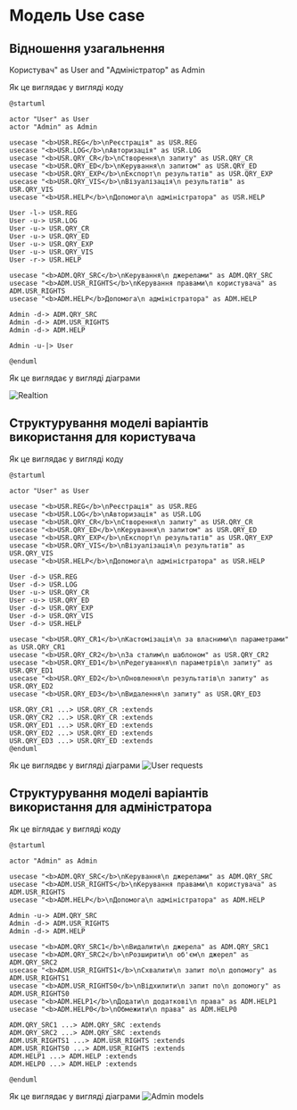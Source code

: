 # Модель Use case

## Відношення узагальнення

Користувач" as User and "Адміністратор" as Admin

Як це виглядає у вигляді коду


	@startuml

	actor "User" as User
	actor "Admin" as Admin

	usecase "<b>USR.REG</b>\nРеєстрація" as USR.REG
	usecase "<b>USR.LOG</b>\nАвторизація" as USR.LOG
	usecase "<b>USR.QRY_CR</b>\nСтворення\n запиту" as USR.QRY_CR
	usecase "<b>USR.QRY_ED</b>\nКерування\n запитом" as USR.QRY_ED
	usecase "<b>USR.QRY_EXP</b>\nЕкспорт\n результатів" as USR.QRY_EXP
	usecase "<b>USR.QRY_VIS</b>\nВізуалізація\n результатів" as USR.QRY_VIS
	usecase "<b>USR.HELP</b>\nДопомога\n адміністратора" as USR.HELP

	User -l-> USR.REG
	User -u-> USR.LOG
	User -u-> USR.QRY_CR
	User -u-> USR.QRY_ED
	User -u-> USR.QRY_EXP
	User -u-> USR.QRY_VIS
	User -r-> USR.HELP

	usecase "<b>ADM.QRY_SRC</b>\nКерування\n джерелами" as ADM.QRY_SRC
	usecase "<b>ADM.USR_RIGHTS</b>\nКерування правами\n користувача" as ADM.USR_RIGHTS
	usecase "<b>ADM.HELP</b>Допомога\n адміністратора" as ADM.HELP

	Admin -d-> ADM.QRY_SRC
	Admin -d-> ADM.USR_RIGHTS
	Admin -d-> ADM.HELP

	Admin -u-|> User

	@enduml




Як це виглядає у вигляді діаграми

![Realtion](http://www.plantuml.com/plantuml/png/dPJBwjf05CRtynI3-xGl845HKS7IDgcb1K6YPb7G51Apwy8Bj9k2fTWikchV85YjuaLVuSmRzSmuXtQOj8N_GWYVy_tEvKkcaao3U9fEnem5m-dRc9UwIHYNU91m-K1YTJHv4obLFJ6M9k4mI49UAW_ShkyzyXhDykE1sulW6-p4Mip5GimW5-z59bRAg4zPpivJSdw2ZLZ05Nq7s5jUF6Tvdtkl-pLFsx-ZUQFiExZ0HQnw4PSSkC41krbg4haAOOswXdt5AMPYYS2y00PNE6iS-OfnhvvftXSuYZcQhqXT84jrkSS29_4HUJascC66c6GkXBvi-nhw6JsIaICb-xso_-89O-5RZGurlCOPRt9E_Fs079bOPWjdv5n4Hldgl7959W9ZyjNXpjXnANMjfAXGbeP2cTWYRjOKQJMsYXDfDPOgTMDCMQq_KMTzh_QlfBVm4sMvn1FAPpYe0VymMr0ir_VQpTOB_szS3ZUvAXGKKPOvtjzsjKrrKdpGkpIHLZKAwY4naPynzIrpP-IuncY6RBHX_cDIKkUTUxypM2MCHl9AuRy0)

## Структурування моделі варіантів використання для користувача

Як це виглядає у вигляді коду

	@startuml

	actor "User" as User

	usecase "<b>USR.REG</b>\nРеєстрація" as USR.REG
	usecase "<b>USR.LOG</b>\nАвторизація" as USR.LOG
	usecase "<b>USR.QRY_CR</b>\nСтворення\n запиту" as USR.QRY_CR
	usecase "<b>USR.QRY_ED</b>\nКерування\n запитом" as USR.QRY_ED
	usecase "<b>USR.QRY_EXP</b>\nЕкспорт\n результатів" as USR.QRY_EXP
	usecase "<b>USR.QRY_VIS</b>\nВізуалізація\n результатів" as USR.QRY_VIS
	usecase "<b>USR.HELP</b>\nДопомога\n адміністратора" as USR.HELP

	User -d-> USR.REG
	User -d-> USR.LOG
	User -u-> USR.QRY_CR
	User -u-> USR.QRY_ED
	User -d-> USR.QRY_EXP
	User -d-> USR.QRY_VIS
	User -d-> USR.HELP

	usecase "<b>USR.QRY_CR1</b>\nКастомізація\n за власними\n параметрами" as USR.QRY_CR1
	usecase "<b>USR.QRY_CR2</b>\nЗа сталим\n шаблоном" as USR.QRY_CR2
	usecase "<b>USR.QRY_ED1</b>\nРедегування\n параметрів\n запиту" as USR.QRY_ED1
	usecase "<b>USR.QRY_ED2</b>\nОновлення\n результатів\n запиту" as USR.QRY_ED2
	usecase "<b>USR.QRY_ED3</b>\nВидалення\n запиту" as USR.QRY_ED3

	USR.QRY_CR1 ...> USR.QRY_CR :extends
	USR.QRY_CR2 ...> USR.QRY_CR :extends
	USR.QRY_ED1 ...> USR.QRY_ED :extends
	USR.QRY_ED2 ...> USR.QRY_ED :extends
	USR.QRY_ED3 ...> USR.QRY_ED :extends
	@enduml

Як це виглядвє у вигляді діаграми
![User requests](http://www.plantuml.com/plantuml/png/ZPJDYjDG5CVtzoaktK-adPqCPK2B2WDgXX650ScqsMc59WMNRGhYGgX8ZU12z0rYFsYmJVeAvxwH_nFkdOHyq2vIxZsS_-zyd7DxwVdEo1-_VoU4q_S_Z6JhndD7BUbuaWz2Z3stxtYkR5tSTM-kRSlkFRbuSDUz7T9lsgY5cgf0JIXIdrIevfbEUrMKLy-DyYijLK0fT35jArhuLRGlxJTl7zbQ_WVYPIRVK4A9cjyE9NFeG36ocMcIKTN2Ueyrx2UgcAWPW54DZ5BQ6vpMrUDUlz2yx_HFJI5EGGt0ohBS8i1EVG4lGe8XBGtJY6kXhvvTQ-WtQ9WHWHBcBJiD3qm5_xHtPH9UeCO3rublHH6O2BEcFJY92iryzRoYZ6m8Gl2EoBF1MTTClMJ1BBLb34i-aweHdIrfJMkgLbHKj9fi6hQcVJ_fYAlXKajDv8l41kpO0riGenansmyme6XSDohGfxYqNks6i1qTzWVO79U7nsHmrMTS_kAQKbBPC2WRDhQTFpnQuriLrxOcNTw4XgTXY0sHJEw_E3zkZ7bfjHjtF4vJHUTclz6ODJVeb1SDcH25_alBiegx9H-w7trtEF0AJfsZJi1gKcweS-gSudJUx7I9t-plLlu7)

## Структурування моделі варіантів використання для адміністратора

Як це віглядає у вигляді коду

	@startuml

	actor "Admin" as Admin

	usecase "<b>ADM.QRY_SRC</b>\nКерування\n джерелами" as ADM.QRY_SRC
	usecase "<b>ADM.USR_RIGHTS</b>\nКерування правами\n користувача" as ADM.USR_RIGHTS
	usecase "<b>ADM.HELP</b>\nДопомога\n адміністратора" as ADM.HELP

	Admin -u-> ADM.QRY_SRC
	Admin -d-> ADM.USR_RIGHTS
	Admin -d-> ADM.HELP

	usecase "<b>ADM.QRY_SRC1</b>\nВидалити\n джерела" as ADM.QRY_SRC1
	usecase "<b>ADM.QRY_SRC2</b>\nРозширити\n об'єм\n джерел" as ADM.QRY_SRC2
	usecase "<b>ADM.USR_RIGHTS1</b>\nСхвалити\n запит по\n допомогу" as ADM.USR_RIGHTS1
	usecase "<b>ADM.USR_RIGHTS0</b>\nВідхилити\n запит по\n допомогу" as ADM.USR_RIGHTS0
	usecase "<b>ADM.HELP1</b>\nДодати\n додаткові\n права" as ADM.HELP1
	usecase "<b>ADM.HELP0</b>\nОбмежити\n права" as ADM.HELP0

	ADM.QRY_SRC1 ...> ADM.QRY_SRC :extends
	ADM.QRY_SRC2 ...> ADM.QRY_SRC :extends
	ADM.USR_RIGHTS1 ...> ADM.USR_RIGHTS :extends
	ADM.USR_RIGHTS0 ...> ADM.USR_RIGHTS :extends
	ADM.HELP1 ...> ADM.HELP :extends
	ADM.HELP0 ...> ADM.HELP :extends

	@enduml

Як це виглядає у вигляді діаграми
![Admin models](http://www.plantuml.com/plantuml/png/fPJFIW9H5CRtzoakRbevpRWC4QKYWu8QQn48CkeiWfp06Q6bAL6x8CH5YwWt6Cq_GutZAvpxHfsvETrn_kYYnQ3dUFnzdzyvM3GjhMrrMZU4Q0thjaqpfMRhsiXGpQJy7I4TKszefaup-NgXT70gdQjNjOgwdz-j5we6lCAKTLaVnc330XRikMfGcC3CRyCKlh7jWiDveI_7e9SLjQOU7vKlAcbS2aiasho1H5_c2pniEUoUzNudsIFOVr826LCh7vwShNG6uC4I7nUVJx1zh8t-NJP4qI57eohh-L82pWc4y8HejfCjX7zSq6vYEs94V28eQG4hAuSluA0X6wDqq8OJopUQhP86pAs0x-31d3s1mxe2wS5eXmt0ZU2ZyDo6pGM6FzW3ZDSDpx5S-YNrm-OQuTnPFs5hoWOfESW6rpH1EUU_OdBYZIYX8y4LYFY34YyGnco8pU0w8pUY9783-sym0XTZdWdpoHYPaF26gIH9QoT7z_GxIpUQ9WdlQijOA6enAPffm_BMOMvPC7aP7v3J1aWHN_XV4lq1)

